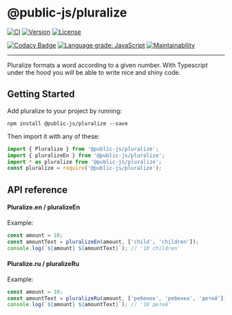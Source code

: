 # @public-js/pluralize

[![CI](https://img.shields.io/github/workflow/status/public-js/pluralize/CI?style=flat)](https://github.com/public-js/pluralize/actions?query=workflow%3ACI)
[![Version](https://img.shields.io/npm/v/@public-js/pluralize?style=flat)](https://www.npmjs.com/package/@public-js/pluralize)
[![License](https://img.shields.io/npm/l/@public-js/pluralize?style=flat)](https://www.npmjs.com/package/@public-js/pluralize)

[![Codacy Badge](https://app.codacy.com/project/badge/Grade/492e71bd7683414d9fa3a93e8957fcb0)](https://www.codacy.com/gh/public-js/pluralize/dashboard)
[![Language grade: JavaScript](https://img.shields.io/lgtm/grade/javascript/g/public-js/pluralize.svg?logo=lgtm&logoWidth=18)](https://lgtm.com/projects/g/public-js/pluralize/context:javascript)
[![Maintainability](https://api.codeclimate.com/v1/badges/58853747391fe57fe76b/maintainability)](https://codeclimate.com/github/public-js/pluralize/maintainability)

---

Pluralize formats a word according to a given number. With Typescript under the hood you will be able to write nice and shiny code.


## Getting Started

Add pluralize to your project by running:
```shell
npm install @public-js/pluralize --save
```

Then import it with any of these:
```typescript
import { Pluralize } from '@public-js/pluralize';
import { pluralizeEn } from '@public-js/pluralize';
import * as pluralize from '@public-js/pluralize';
const pluralize = require('@public-js/pluralize');
```


## API reference

#### Pluralize.en / pluralizeEn

Example:
```typescript
const amount = 10;
const amountText = pluralizeEn(amount, ['child', 'children']);
console.log(`${amount} ${amountText}`); // '10 children'
```

#### Pluralize.ru / pluralizeRu

Example:
```typescript
const amount = 10;
const amountText = pluralizeRu(amount, ['ребенок', 'ребенка', 'детей']);
console.log(`${amount} ${amountText}`); // '10 детей'
```

